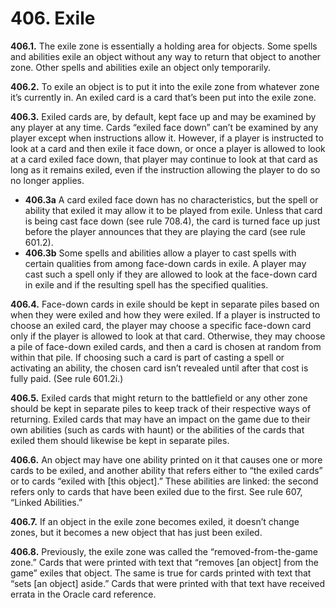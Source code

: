 # **406.** Exile

**406.1.** The exile zone is essentially a holding area for objects. Some spells and abilities exile an object without any way to return that object to another zone. Other spells and abilities exile an object only temporarily.

**406.2.** To exile an object is to put it into the exile zone from whatever zone it’s currently in. An exiled card is a card that’s been put into the exile zone.

**406.3.** Exiled cards are, by default, kept face up and may be examined by any player at any time. Cards “exiled face down” can’t be examined by any player except when instructions allow it. However, if a player is instructed to look at a card and then exile it face down, or once a player is allowed to look at a card exiled face down, that player may continue to look at that card as long as it remains exiled, even if the instruction allowing the player to do so no longer applies.
+ **406.3a** A card exiled face down has no characteristics, but the spell or ability that exiled it may allow it to be played from exile. Unless that card is being cast face down (see rule 708.4), the card is turned face up just before the player announces that they are playing the card (see rule 601.2).
+ **406.3b** Some spells and abilities allow a player to cast spells with certain qualities from among face-down cards in exile. A player may cast such a spell only if they are allowed to look at the face-down card in exile and if the resulting spell has the specified qualities.

**406.4.** Face-down cards in exile should be kept in separate piles based on when they were exiled and how they were exiled. If a player is instructed to choose an exiled card, the player may choose a specific face-down card only if the player is allowed to look at that card. Otherwise, they may choose a pile of face-down exiled cards, and then a card is chosen at random from within that pile. If choosing such a card is part of casting a spell or activating an ability, the chosen card isn’t revealed until after that cost is fully paid. (See rule 601.2i.)

**406.5.** Exiled cards that might return to the battlefield or any other zone should be kept in separate piles to keep track of their respective ways of returning. Exiled cards that may have an impact on the game due to their own abilities (such as cards with haunt) or the abilities of the cards that exiled them should likewise be kept in separate piles.

**406.6.** An object may have one ability printed on it that causes one or more cards to be exiled, and another ability that refers either to “the exiled cards” or to cards “exiled with [this object].” These abilities are linked: the second refers only to cards that have been exiled due to the first. See rule 607, “Linked Abilities.”

**406.7.** If an object in the exile zone becomes exiled, it doesn’t change zones, but it becomes a new object that has just been exiled.

**406.8.** Previously, the exile zone was called the “removed-from-the-game zone.” Cards that were printed with text that “removes [an object] from the game” exiles that object. The same is true for cards printed with text that “sets [an object] aside.” Cards that were printed with that text have received errata in the Oracle card reference.
